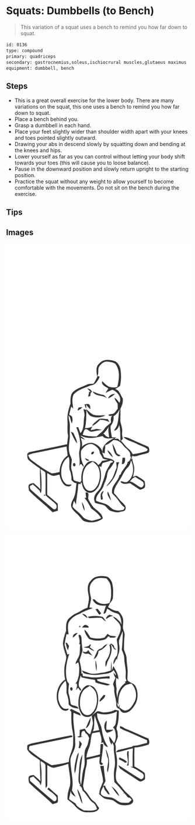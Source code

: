 # Squats: Dumbbells (to Bench)

> This variation of a squat uses a bench to remind you how far down to squat.

``` 
id: 0136 
type: compound 
primary: quadriceps 
secondary: gastrocnemius,soleus,ischiocrural muscles,glutaeus maximus 
equipment: dumbbell, bench 
``` 


## Steps


 - This is a great overall exercise for the lower body. There are many variations on the squat, this one uses a bench to remind you how far down to squat.
 - Place a bench behind you.
 - Grasp a dumbbell in each hand.
 - Place your feet slightly wider than shoulder width apart with your knees and toes pointed slightly outward.
 - Drawing your abs in descend slowly by squatting down and bending at the knees and hips.
 - Lower yourself as far as you can control without letting your body shift towards your toes (this will cause you to loose balance).
 - Pause in the downward position and slowly return upright to the starting position.
 - Practice the squat without any weight to allow yourself to become comfortable with the movements. Do not sit on the bench during the exercise.

## Tips



## Images

![](./../svg/0136-relaxation.svg "")

![](./../svg/0136-tension.svg "")

